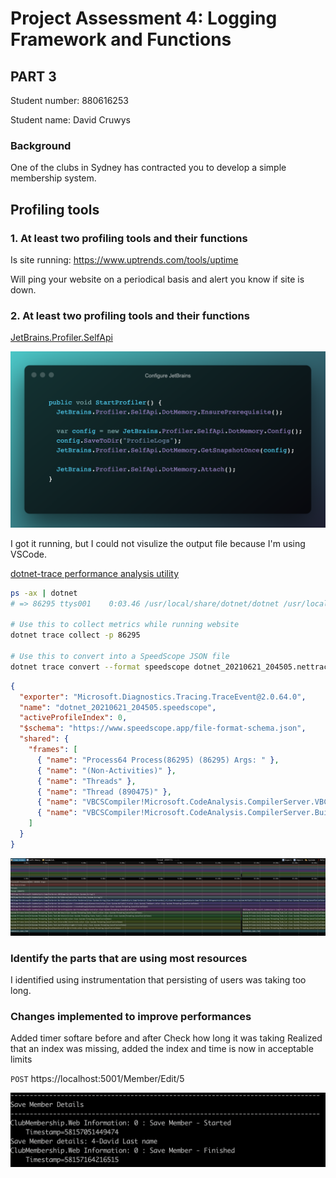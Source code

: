 # Project Assessment 4: Logging Framework and Functions

## PART 3

Student number: 880616253

Student name: David Cruwys

### Background

One of the clubs in Sydney has contracted you to develop a simple membership system.

## Profiling tools

### 1. At least two profiling tools and their functions

Is site running: https://www.uptrends.com/tools/uptime

Will ping your website on a periodical basis and alert you know if site is down.

### 2. At least two profiling tools and their functions

[JetBrains.Profiler.SelfApi](https://github.com/JetBrains/profiler-self-api)

![](./configure-jetbrains.png)

I got it running, but I could not visulize the output file because I'm using VSCode.

[dotnet-trace performance analysis utility](https://docs.microsoft.com/en-us/dotnet/core/diagnostics/dotnet-trace)

```bash
ps -ax | dotnet
# => 86295 ttys001    0:03.46 /usr/local/share/dotnet/dotnet /usr/local/share/dotnet/sdk/5.0.102/Sdks/Microsoft.NET.Sdk.Razor/tools/rzc.dll server -p davidcruwys.1ZP8JDsPgD0Lu3wc9+VdXLyUd

# Use this to collect metrics while running website
dotnet trace collect -p 86295

# Use this to convert into a SpeedScope JSON file
dotnet trace convert --format speedscope dotnet_20210621_204505.nettrace
```

```JSON
{
  "exporter": "Microsoft.Diagnostics.Tracing.TraceEvent@2.0.64.0",
  "name": "dotnet_20210621_204505.speedscope",
  "activeProfileIndex": 0,
  "$schema": "https://www.speedscope.app/file-format-schema.json",
  "shared": {
    "frames": [
      { "name": "Process64 Process(86295) (86295) Args: " },
      { "name": "(Non-Activities)" },
      { "name": "Threads" },
      { "name": "Thread (890475)" },
      { "name": "VBCSCompiler!Microsoft.CodeAnalysis.CompilerServer.VBCSCompiler.Main(class System.String[])" },
      { "name": "VBCSCompiler!Microsoft.CodeAnalysis.CompilerServer.BuildServerController.Run(class System.String[])" }
    ]
  }
}
```

![](./../speedscope.png)

### Identify the parts that are using most resources

I identified using instrumentation that persisting of users was taking too long.

### Changes implemented to improve performances

Added timer softare before and after
Check how long it was taking
Realized that an index was missing, added the index and time is now in acceptable limits


`POST` https://localhost:5001/Member/Edit/5

![](./log-save-member-performance.png)